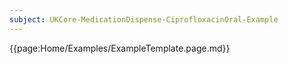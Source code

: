 ```yaml
---
subject: UKCore-MedicationDispense-CiprofloxacinOral-Example
---
```

{{page:Home/Examples/ExampleTemplate.page.md}}